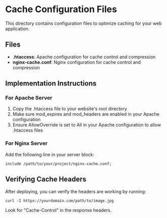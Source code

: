 # Cache Configuration Files

This directory contains configuration files to optimize caching for your web application.

## Files

- **.htaccess**: Apache configuration for cache control and compression
- **nginx-cache.conf**: Nginx configuration for cache control and compression

## Implementation Instructions

### For Apache Server

1. Copy the .htaccess file to your website's root directory
2. Make sure mod_expires and mod_headers are enabled in your Apache configuration
3. Ensure AllowOverride is set to All in your Apache configuration to allow .htaccess files

### For Nginx Server

Add the following line in your server block:

```
include /path/to/your/project/nginx-cache.conf;
```

## Verifying Cache Headers

After deploying, you can verify the headers are working by running:

```
curl -I https://yourdomain.com/path/to/image.jpg
```

Look for "Cache-Control" in the response headers.
